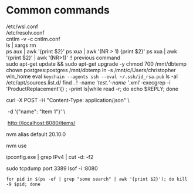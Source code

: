 # Common commands

/etc/wsl.conf  
/etc/resolv.conf  
cntlm -v -c cntlm.conf  
ls | xargs rm  
ps aux | awk '{print $2}'
ps xua | awk '(NR > 1) {print $2}'
ps xua | awk '{print $2}' | awk '(NR>1)'
!! previous command  
sudo apt-get update && sudo apt-get upgrade -y
chmod 700 /mnt/dbtemp
chown postgres:postgres /mnt/dbtemp
ln -s /mnt/c/Users/christopher win_home
eval `keychain --agents ssh --eval ~/.ssh/id_rsa.pub`
ls -al /etc/apt/sources.list.d/
find . ! -name '*test*.*'-name '*.xml'-execgrep -i 'ProductReplacement'{} \; -print
ls|while read -r; do echo $REPLY; done

curl -X POST -H "Content-Type: application/json" \

 -d '{"name": "Item 1"}' \

 [http://localhost:8080/items/](http://localhost:8080/items/)

nvm alias default 20.10.0

nvm use

ipconfig.exe | grep IPv4 | cut -d: -f2

sudo tcpdump port 3389
lsof -i :8080


```
for pid in $(ps -ef | grep "some search" | awk '{print $2}'); do kill -9 $pid; done
```